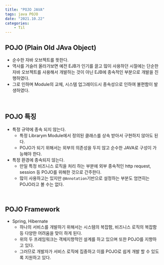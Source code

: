 ```yaml
---
title: "POJO JAVA"
tags: java POJO
date: "2021.10.22"
categories: 
    - Til
---
```


## POJO (Plain Old JAva Object)
- 순수한  자바 오브젝트를 뜻한다.
- 역사를 거슬러 올라가보면 예전 EJB가 인기를 끌고 많이 사용하던 시절에는 단순한 자바 오브젝트를 사용해서 개발하는 것이 아닌 EJB에 종속적인 부분으로 개발을 진행하였다.
- 그로 인하며 Module의 교체, 시스템 업그레이드시 종속성으로 인하여 불편함이 발생하였다.

<br>

## POJO 특징
- 특정 규약에 종속 되지 않는다.
	- 특정 Librarym Module에서 정의된 클래스를 상속 받아서 구현하지 않아도 된다.
	- POJO가 되기 위해서는 외부의 의존성을 두지 않고 순수한 JAVA로 구성이 가능해야 한다.
- 특정 환경에 종속되지 않는다.
	- 만일 특정 비즈니스 로직을 처리 하는 부분에 외부 종속적인 http request, session 등 POJO를 위해한 것으로 간주한다.
	- 많이 사용하고는 있지만 `@Annotation`기반으로 설정하는 부분도 엄연히는 POJO라고 볼 수는 없다.

<br>

## POJO Framework
- Spring, Hibernate
	- 하나의 서비스를 개발하기 위해서는 시스템의 복잡함, 비즈니스 로직의 복잡함 등 다양한 어려움을 맞이 하게 된다.
	- 위의 두 프레임워크는 객체지향적인 설계를 하고 있으며 또한 POJO를 지향하고 있다.
	- 그러므로 개발자가 서비스 로직에 집중하고 이를 POJO로 쉽게 개발 할 수 있도록 지원하고 있다.

